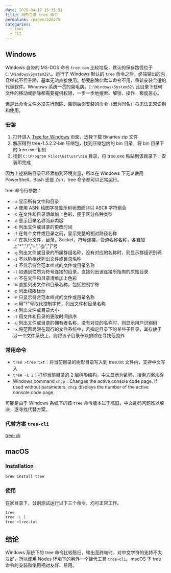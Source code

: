 ```yaml
---
date: 2025-04-17 15:35:51
title: 树形目录 tree 命令
permalink: /pages/b2d275
categories:
  - tool
  - CLI
---
```


## Windows

Windows 自带的 MS-DOS 命令 `tree.com` 比较垃圾，默认的保存路径位于 `C:\Windows\System32\`。运行了 Windows 默认的 `tree` 命令之后，终端输出的内容样式不但丑陋，基本无法直接使用。想要删除此默认命令不用，重新安装合适的代替软件。Windows 系统一贯的臭毛病，`C:\Windows\System32\` 此目录下任何文件的移动或删除都需要提供权限，一步一步地搜索、解锁、操作，极度恶心。

但是此命令文件必须先行删除，否则后面安装的命令（因为同名）将无法正常识别和使用。

### 安装

1. 打开进入 [Tree for Windows](https://sourceforge.net/projects/gnuwin32/) 页面，选择下载 Binaries zip 文件
2. 解压得到 tree-1.5.2.2-bin 压缩包，找到压缩包内的 bin 目录，将 bin 目录下的 tree.exe 复制
3. 找到 `C:\Program Files\Git\usr\bin` 目录，将 tree.exe 粘贴到该目录下，安装即完成

因为上述粘贴目录已经添加到环境变量，所以在 Windows 下无论使用 PowerShell，Bash 还是 Zsh，tree 命令都可以正常运行。

tree 命令行参数：

- `-a` 显示所有文件和目录
- `-A` 使用 ASNI 绘图字符显示树状图而非以 ASCII 字符组合
- `-C` 在文件和目录清单加上色彩，便于区分各种类型
- `-d` 显示目录名称而非内容
- `-D` 列出文件或目录的更改时间
- `-f` 在每个文件或目录之前，显示完整的相对路径名称
- `-F` 在执行文件，目录，Socket，符号连接，管道名称名称，各自加上"\*","/","=","@","|"号
- `-g` 列出文件或目录的所属群组名称，没有对应的名称时，则显示群组识别码
- `-i` 不以阶梯状列出文件或目录名称
- `-I` 不显示符合范本样式的文件或目录名称
- `-l` 如遇到性质为符号连接的目录，直接列出该连接所指向的原始目录
- `-n` 不在文件和目录清单加上色彩
- `-N` 直接列出文件和目录名称，包括控制字符
- `-p` 列出权限标示
- `-P` 只显示符合范本样式的文件或目录名称
- `-q` 用"?"号取代控制字符，列出文件和目录名称
- `-s` 列出文件或目录大小
- `-t` 用文件和目录的更改时间排序
- `-u` 列出文件或目录的拥有者名称，没有对应的名称时，则显示用户识别码
- `-x` 将范围局限在现行的文件系统中，若指定目录下的某些子目录，其存放于另一个文件系统上，则将该子目录予以排除在寻找范围外

### 常用命令

- `tree >tree.txt`：将当前目录的树形目录写入到 tree.txt 文件内，支持中文写入
- `tree -L 2`：打印当前目录的 2 层树形结构，中文显示为乱码，搜索方案未得
- Windows command `chcp`：Changes the active console code page. If used without parameters, `chcp` displays the number of the active console code page.

可能是由于 Windows 系统下的该 `tree` 命令版本过于陈旧，中文乱码问题难以解决，遂寻找代替方案。

### 代替方案 `tree-cli`

[tree-cli](https://www.npmjs.com/package/tree-cli)

## macOS

### Installation

```sh
brew install tree
```

### 使用

在家目录下，分别测试运行以下三个命令，均可正常工作。

```sh
tree
tree -L 1
tree >tree.txt
```

## 结论

Windows 系统下的 tree 命令比较陈旧，输出至终端时，对中文字符的支持不太友好，所以使用 Nodes 环境下的另外一个替代工具 `tree-cli`。macOS 下 tree 命令的安装和使用相对友好、易用。

